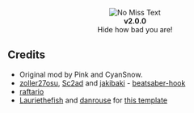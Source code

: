 <p align="center">
  <img src="https://github.com/IsGabriellaCurious/NoMissText/blob/master/cover-small.png" alt="No Miss Text" /> <br>
  <b>v2.0.0</b></br>
  Hide how bad you are!
</p>

## Credits

* Original mod by Pink and CyanSnow.
* [zoller27osu](https://github.com/zoller27osu), [Sc2ad](https://github.com/Sc2ad) and [jakibaki](https://github.com/jakibaki) - [beatsaber-hook](https://github.com/sc2ad/beatsaber-hook)
* [raftario](https://github.com/raftario)
* [Lauriethefish](https://github.com/Lauriethefish) and [danrouse](https://github.com/danrouse) for [this template](https://github.com/Lauriethefish/quest-mod-template)
